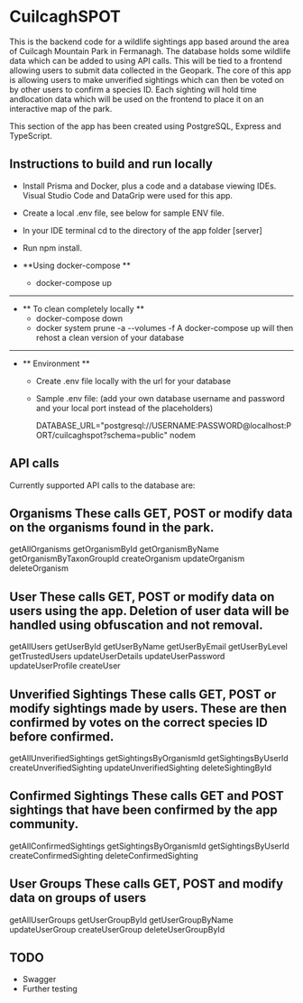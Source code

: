 # CuilcaghSPOT

This is the backend code for a wildlife sightings app based around the area of Cuilcagh Mountain Park in Fermanagh. The database holds some wildlife data 
which can be added to using API calls. This will be tied to a frontend allowing users to submit data collected in the Geopark. The core of this app is
allowing users to make unverified sightings which can then be voted on by other users to confirm a species ID. Each sighting will hold time andlocation 
data which will be used on the frontend to place it on an interactive map of the park.

This section of the app has been created using PostgreSQL, Express and TypeScript. 

## Instructions to build and run locally

- Install Prisma and Docker, plus a code and a database viewing IDEs. Visual Studio Code and DataGrip were used for this app.
- Create a local .env file, see below for sample ENV file.
- In your IDE terminal cd to the directory of the app folder [server]
- Run npm install.


- **Using docker-compose **
  - docker-compose up
---
- ** To clean completely locally **
    - docker-compose down
    - docker system prune -a --volumes -f
A docker-compose up will then rehost a clean version of your database
---

- ** Environment **
  - Create .env file locally with the url for your database
  - Sample .env file: (add your own database username and password and your local port instead of the placeholders)
  
     DATABASE_URL="postgresql://USERNAME:PASSWORD@localhost:PORT/cuilcaghspot?schema=public"
nodem

## API calls

Currently supported API calls to the database are:

Organisms 
These calls GET, POST or modify data on the organisms found in the park. 
----------
getAllOrganisms
getOrganismById
getOrganismByName
getOrganismByTaxonGroupId
createOrganism
updateOrganism
deleteOrganism

User
These calls GET, POST or modify data on users using the app. Deletion of user data will be handled using obfuscation and not removal. 
----------
getAllUsers
getUserById
getUserByName
getUserByEmail
getUserByLevel
getTrustedUsers
updateUserDetails
updateUserPassword
updateUserProfile
createUser

Unverified Sightings
These calls GET, POST or modify sightings made by users. These are then confirmed by votes on the correct species ID before confirmed.
----------
getAllUnverifiedSightings
getSightingsByOrganismId
getSightingsByUserId
createUnverifiedSighting
updateUnverifiedSighting
deleteSightingById

Confirmed Sightings
These calls GET and POST sightings that have been confirmed by the app community. 
----------
getAllConfirmedSightings
getSightingsByOrganismId
getSightingsByUserId
createConfirmedSighting
deleteConfirmedSighting

User Groups
These calls GET, POST and modify data on groups of users
----------
getAllUserGroups
getUserGroupById
getUserGroupByName
updateUserGroup
createUserGroup
deleteUserGroupById


## TODO
-   Swagger
-   Further testing
